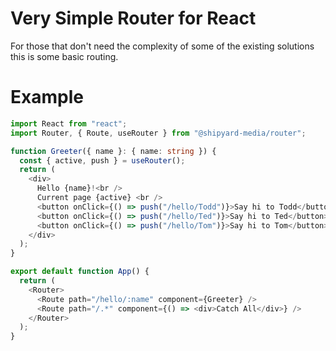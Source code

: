 # Very Simple Router for React

For those that don't need the complexity of some of the existing solutions this is some basic routing.

# Example

```typescript
import React from "react";
import Router, { Route, useRouter } from "@shipyard-media/router";

function Greeter({ name }: { name: string }) {
  const { active, push } = useRouter();
  return (
    <div>
      Hello {name}!<br />
      Current page {active} <br />
      <button onClick={() => push("/hello/Todd")}>Say hi to Todd</button>
      <button onClick={() => push("/hello/Ted")}>Say hi to Ted</button>
      <button onClick={() => push("/hello/Tom")}>Say hi to Tom</button>
    </div>
  );
}

export default function App() {
  return (
    <Router>
      <Route path="/hello/:name" component={Greeter} />
      <Route path="/.*" component={() => <div>Catch All</div>} />
    </Router>
  );
}
```
